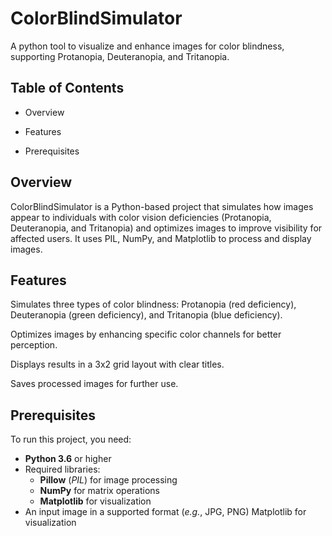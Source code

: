 # ColorBlindSimulator
A python tool to visualize and enhance images for color blindness, supporting Protanopia, Deuteranopia, and Tritanopia.

## **Table of Contents**


* Overview

* Features

* Prerequisites

## **Overview**



ColorBlindSimulator is a Python-based project that simulates how images appear to individuals with color vision deficiencies (Protanopia, Deuteranopia, and Tritanopia) and optimizes images to improve visibility for affected users. It uses PIL, NumPy, and Matplotlib to process and display images.

## **Features**

Simulates three types of color blindness: Protanopia (red deficiency), Deuteranopia (green deficiency), and Tritanopia (blue deficiency).

Optimizes images by enhancing specific color channels for better perception.

Displays results in a 3x2 grid layout with clear titles.

Saves processed images for further use.

## **Prerequisites**
To run this project, you need:
- **Python 3.6** or higher
- Required libraries:
  - **Pillow** (*PIL*) for image processing
  - **NumPy** for matrix operations
  - **Matplotlib** for visualization
- An input image in a supported format (*e.g.*, JPG, PNG)
Matplotlib for visualization

